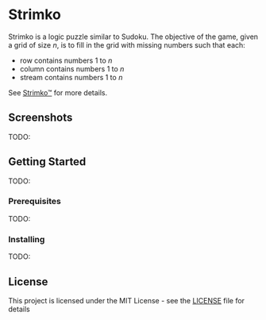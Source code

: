 # Strimko

Strimko is a logic puzzle similar to Sudoku. The objective of the game, given a grid of size *n*, is to fill
in the grid with missing numbers such that each:
* row contains numbers 1 to *n*
* column contains numbers 1 to *n*
* stream contains numbers 1 to *n*

See [Strimko™](http://www.strimko.com/index.htm) for more details.

## Screenshots
TODO:

## Getting Started
TODO:

### Prerequisites
TODO:

### Installing
TODO:

## License

This project is licensed under the MIT License - see the [LICENSE](LICENSE) file for details
